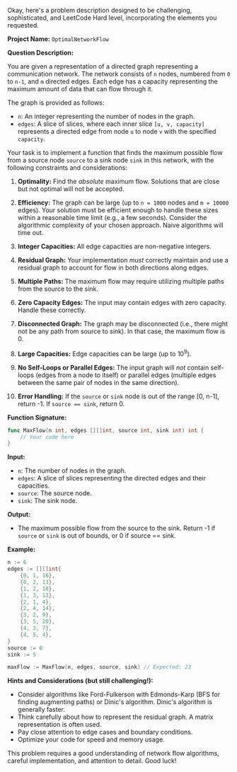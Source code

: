 Okay, here's a problem description designed to be challenging, sophisticated, and LeetCode Hard level, incorporating the elements you requested.

**Project Name:** `OptimalNetworkFlow`

**Question Description:**

You are given a representation of a directed graph representing a communication network. The network consists of `n` nodes, numbered from `0` to `n-1`, and `m` directed edges. Each edge has a capacity representing the maximum amount of data that can flow through it.

The graph is provided as follows:

*   `n`: An integer representing the number of nodes in the graph.
*   `edges`: A slice of slices, where each inner slice `[u, v, capacity]` represents a directed edge from node `u` to node `v` with the specified `capacity`.

Your task is to implement a function that finds the maximum possible flow from a source node `source` to a sink node `sink` in this network, with the following constraints and considerations:

1.  **Optimality:** Find the *absolute* maximum flow.  Solutions that are close but not optimal will not be accepted.

2.  **Efficiency:** The graph can be large (up to `n = 1000` nodes and `m = 10000` edges). Your solution must be efficient enough to handle these sizes within a reasonable time limit (e.g., a few seconds).  Consider the algorithmic complexity of your chosen approach.  Naive algorithms will time out.

3.  **Integer Capacities:**  All edge capacities are non-negative integers.

4.  **Residual Graph:**  Your implementation *must* correctly maintain and use a residual graph to account for flow in both directions along edges.

5.  **Multiple Paths:** The maximum flow may require utilizing multiple paths from the source to the sink.

6.  **Zero Capacity Edges:** The input may contain edges with zero capacity.  Handle these correctly.

7.  **Disconnected Graph:** The graph may be disconnected (i.e., there might not be any path from source to sink). In that case, the maximum flow is 0.

8.  **Large Capacities:** Edge capacities can be large (up to 10<sup>9</sup>).

9.  **No Self-Loops or Parallel Edges:** The input graph will *not* contain self-loops (edges from a node to itself) or parallel edges (multiple edges between the same pair of nodes in the same direction).

10. **Error Handling:** If the `source` or `sink` node is out of the range [0, n-1], return -1. If `source == sink`, return 0.

**Function Signature:**

```go
func MaxFlow(n int, edges [][]int, source int, sink int) int {
    // Your code here
}
```

**Input:**

*   `n`: The number of nodes in the graph.
*   `edges`: A slice of slices representing the directed edges and their capacities.
*   `source`: The source node.
*   `sink`: The sink node.

**Output:**

*   The maximum possible flow from the source to the sink. Return -1 if `source` or `sink` is out of bounds, or 0 if source == sink.

**Example:**

```go
n := 6
edges := [][]int{
    {0, 1, 16},
    {0, 2, 13},
    {1, 2, 10},
    {1, 3, 12},
    {2, 1, 4},
    {2, 4, 14},
    {3, 2, 9},
    {3, 5, 20},
    {4, 3, 7},
    {4, 5, 4},
}
source := 0
sink := 5

maxFlow := MaxFlow(n, edges, source, sink) // Expected: 23
```

**Hints and Considerations (but still challenging!):**

*   Consider algorithms like Ford-Fulkerson with Edmonds-Karp (BFS for finding augmenting paths) or Dinic's algorithm.  Dinic's algorithm is generally faster.
*   Think carefully about how to represent the residual graph.  A matrix representation is often used.
*   Pay close attention to edge cases and boundary conditions.
*   Optimize your code for speed and memory usage.

This problem requires a good understanding of network flow algorithms, careful implementation, and attention to detail. Good luck!
